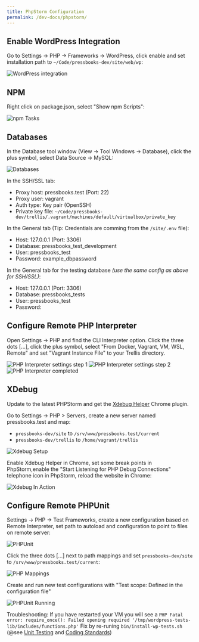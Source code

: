 ```yaml
---
title: PhpStorm Configuration
permalink: /dev-docs/phpstorm/
---
```


## Enable WordPress Integration

Go to Settings → PHP → Frameworks → WordPress, click enable and set installation path to `~/Code/pressbooks-dev/site/web/wp`:

![WordPress integration][1]

## NPM

Right click on package.json, select "Show npm Scripts":

![npm Tasks][2]

## Databases

[comment]: # "TODO: rewrite this section"

In the Database tool window (View → Tool Windows → Database), click the plus symbol, select Data Source → MySQL:

![Databases][3]

In the SSH/SSL tab:

- Proxy host: pressbooks.test (Port: 22)
- Proxy user: vagrant
- Auth type: Key pair (OpenSSH)
- Private key file: `~/Code/pressbooks-dev/trellis/.vagrant/machines/default/virtualbox/private_key`

In the General tab (Tip: Credentials are comming from the `/site/.env` file):

- Host: 127.0.0.1 (Port: 3306)
- Database: pressbooks_test_development
- User: pressbooks_test
- Password: example_dbpassword

In the General tab for the testing database _(use the same config as above for SSH/SSL)_:

- Host: 127.0.0.1 (Port: 3306)
- Database: pressbooks_tests
- User: pressbooks_test
- Password:

## Configure Remote PHP Interpreter

Open Settings → PHP and find the CLI Interpreter option. Click the three dots [...], click the plus symbol, select "From Docker, Vagrant, VM, WSL, Remote" and set "Vagrant Instance File" to your Trellis directory.

![PHP Interpreter settings step 1](../images/php-interpreter-settings-1.png)
![PHP Interpreter settings step 2](../images/php-interpreter-settings-2.png)
![PHP Interpreter completed](../images/php-interpreter-done.png)

## XDebug

Update to the latest PHPStorm and get the [Xdebug Helper][5] Chrome plugin.

Go to Settings → PHP &gt; Servers, create a new server named pressbooks.test and map:

- `pressbooks-dev/site` to `/srv/www/pressbooks.test/current`
- `pressbooks-dev/trellis` to `/home/vagrant/trellis`

![Xdebug Setup][6]

Enable Xdebug Helper in Chrome, set some break points in PhpStorm,enable the "Start Listening for PHP Debug Connections" telephone icon in PhpStorm, reload the website in Chrome:

![Xdebug In Action][7]

## Configure Remote PHPUnit

Settings → PHP → Test Frameworks, create a new configuration based on Remote Interpreter, set path to autoload and configuration to point to files on remote server:

![PHPUnit][8]

Click the three dots [...] next to path mappings and set `pressbooks-dev/site` to `/srv/www/pressbooks.test/current`:

![PHP Mappings][9]

Create and run new test configurations with "Test scope: Defined in the configuration file"

![PHPUnit Running][10]

Troubleshooting: If you have restarted your VM you will see a `PHP Fatal error: require_once(): Failed opening required '/tmp/wordpress-tests-lib/includes/functions.php'` Fix by re-runing `bin/install-wp-tests.sh` (@see [Unit Testing][11] and [Coding Standards][12])

[1]: ../images/phpstorm-wp.png
[2]: ../images/npm-tasks.png
[3]: ../images/Databases.png
[5]: https://chrome.google.com/webstore/detail/xdebug-helper/eadndfjplgieldjbigjakmdgkmoaaaoc?utm_source=chrome-app-launcher-info-dialog
[6]: ../images/Xdebug-1.png
[7]: ../images/Xdebug-2.png
[8]: ../images/PHPUnit.png
[9]: ../images/PHP-Mappings.png
[10]: ../images/PHPUnit-Running.png
[11]: /unit-testing/
[12]: /coding-standards/
